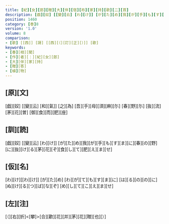 ```yaml
---
title: [紀][女][郎][贈][大][伴][宿][祢][家][持][歌][二][首]
description: [戯][奴] [[變][云] [わ][け]] [が][た][め][我][が][手][も][す][ま][に][春][の][野][に][抜][け][る][茅][花][ぞ][食][し][て][肥][え][ま][せ]
position: 1460
category: [巻]8
version: '1.0'
volume: 8
comparison:
- [歌] [[西]] [謌] [[西][（][訂][正][）]] [歌]
keywords:
- [春][相][聞]
- [作][者][：][紀][女][郎]
- [大][伴][家][持]
- [贈][答]
- [植][物]
---
```


## [原][文]

[戯][奴] [[變][云] [和][氣]] [之][為] [吾][手][母][須][麻][尓] [春][野][尓] [抜][流][茅][花][曽] [御][食][而][肥][座]

## [訓][読]

[戯][奴] [[變][云] [わ][け]] [が][た][め][我][が][手][も][す][ま][に][春][の][野][に][抜][け][る][茅][花][ぞ][食][し][て][肥][え][ま][せ]

## [仮][名]

[わ][け][[わ][け]] [が][た][め] [わ][が][て][も][す][ま][に] [は][る][の][の][に] [ぬ][け][る][つ][ば][な][ぞ] [め][し][て][こ][え][ま][せ]

## [左][注]

[（][右][折]<[攀]>[合][歡][花][并][茅][花][贈][也][）]
